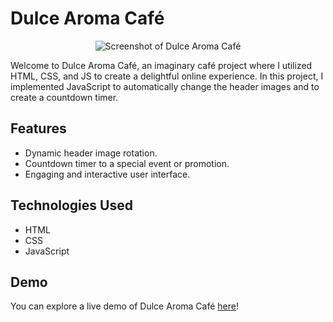 # Dulce Aroma Café
<center>
  
![Screenshot of Dulce Aroma Café](https://github.com/SIXIVESS/cafeteria-TP/assets/104096436/8f85e930-3a69-44af-8f4f-1ae132a7ea10)
  
</center>

Welcome to Dulce Aroma Café, an imaginary café project where I utilized HTML, CSS, and JS to create a delightful online experience. In this project, I implemented JavaScript to automatically change the header images and to create a countdown timer.

## Features

- Dynamic header image rotation.
- Countdown timer to a special event or promotion.
- Engaging and interactive user interface.

## Technologies Used

- HTML
- CSS
- JavaScript

## Demo

You can explore a live demo of Dulce Aroma Café [here](https://cafe-dulcearoma.netlify.app)!

